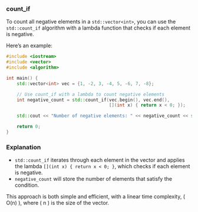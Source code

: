 ### count_if
To count all negative elements in a `std::vector<int>`, you can use the `std::count_if` algorithm with a lambda function that checks if each element is negative.

Here’s an example:

```cpp
#include <iostream>
#include <vector>
#include <algorithm>

int main() {
    std::vector<int> vec = {1, -2, 3, -4, 5, -6, 7, -8};

    // Use count_if with a lambda to count negative elements
    int negative_count = std::count_if(vec.begin(), vec.end(),
                                       [](int x) { return x < 0; });

    std::cout << "Number of negative elements: " << negative_count << std::endl;

    return 0;
}
```

### Explanation

- `std::count_if` iterates through each element in the vector and applies the lambda `[](int x) { return x < 0; }`, which checks if each element is negative.
- `negative_count` will store the number of elements that satisfy the condition.

This approach is both simple and efficient, with a linear time complexity, \( O(n) \), where \( n \) is the size of the vector.